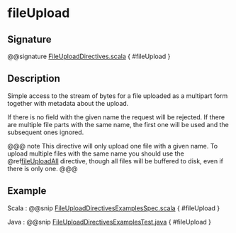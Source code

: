 # fileUpload

## Signature

@@signature [FileUploadDirectives.scala]($akka-http$/akka-http/src/main/scala/akka/http/scaladsl/server/directives/FileUploadDirectives.scala) { #fileUpload }

## Description

Simple access to the stream of bytes for a file uploaded as a multipart form together with metadata
about the upload.

If there is no field with the given name the request will be rejected. If there are multiple file parts
with the same name, the first one will be used and the subsequent ones ignored.

@@@ note
This directive will only upload one file with a given name. To upload multiple files with the same name
you should use the @ref[fileUploadAll](fileUploadAll.md#fileuploadall) directive, though all files will
be buffered to disk, even if there is only one.
@@@

## Example

Scala
:  @@snip [FileUploadDirectivesExamplesSpec.scala]($test$/scala/docs/http/scaladsl/server/directives/FileUploadDirectivesExamplesSpec.scala) { #fileUpload }

Java
:  @@snip [FileUploadDirectivesExamplesTest.java]($test$/java/docs/http/javadsl/server/directives/FileUploadDirectivesExamplesTest.java) { #fileUpload }
